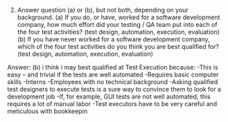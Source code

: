 2. Answer question (a) or (b), but not both, depending on your background.
(a) If you do, or have, worked for a software development company, how much effort did your
testing / QA team put into each of the four test activities? (test design, automation,
execution, evaluation)
(b) If you have never worked for a software development company, which of the four test
activities do you think you are best qualified for? (test design, automation, execution,
evaluation)

Answer:
(b)
i think i may best qualified at Test Execution because:
-This is easy – and trivial if the tests are well automated
-Requires basic computer skills
-Interns
-Employees with no technical background
-Asking qualified test designers to execute tests is a sure way to convince them to look for a development job
-If, for example, GUI tests are not well automated, this requires a lot of manual labor
-Test executors have to be very careful and meticulous with bookkeepin
